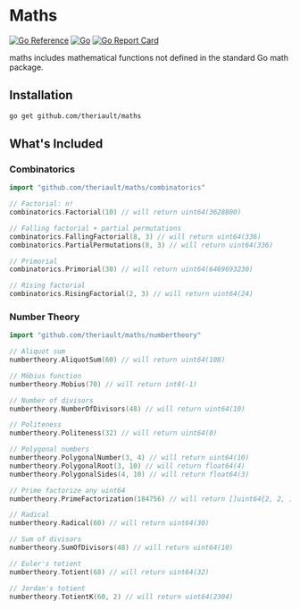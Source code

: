 # Maths

[![Go Reference](https://pkg.go.dev/badge/github.com/theriault/maths.svg)](https://pkg.go.dev/github.com/theriault/maths)
[![Go](https://github.com/Theriault/maths/actions/workflows/go.yml/badge.svg)](https://github.com/Theriault/maths/actions/workflows/go.yml)
[![Go Report Card](https://goreportcard.com/badge/github.com/theriault/maths)](https://goreportcard.com/report/github.com/theriault/maths)

maths includes mathematical functions not defined in the standard Go math package.

## Installation

```sh
go get github.com/theriault/maths 
```

## What's Included

### Combinatorics

```go
import "github.com/theriault/maths/combinatorics"
```

```go
// Factorial: n!
combinatorics.Factorial(10) // will return uint64(3628800)

// Falling factorial + partial permutations
combinatorics.FallingFactorial(8, 3) // will return uint64(336)
combinatorics.PartialPermutations(8, 3) // will return uint64(336)

// Primorial
combinatorics.Primorial(30) // will return uint64(6469693230)

// Rising factorial
combinatorics.RisingFactorial(2, 3) // will return uint64(24)
```

### Number Theory

```go
import "github.com/theriault/maths/numbertheory"
```

```go
// Aliquot sum
numbertheory.AliquotSum(60) // will return uint64(108)

// Möbius function
numbertheory.Mobius(70) // will return int8(-1)

// Number of divisors
numbertheory.NumberOfDivisors(48) // will return uint64(10)

// Politeness
numbertheory.Politeness(32) // will return uint64(0)

// Polygonal numbers
numbertheory.PolygonalNumber(3, 4) // will return uint64(10)
numbertheory.PolygonalRoot(3, 10) // will return float64(4)
numbertheory.PolygonalSides(4, 10) // will return float64(3)

// Prime factorize any uint64
numbertheory.PrimeFactorization(184756) // will return []uint64{2, 2, 11, 13, 17, 19}

// Radical
numbertheory.Radical(60) // will return uint64(30)

// Sum of divisors
numbertheory.SumOfDivisors(48) // will return uint64(10)

// Euler's totient
numbertheory.Totient(68) // will return uint64(32)

// Jordan's totient
numbertheory.TotientK(60, 2) // will return uint64(2304)
```
